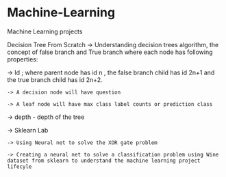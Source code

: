 # Machine-Learning
Machine Learning projects

Decision Tree From Scratch
-> Understanding decision trees algorithm, the concept of false branch and True branch where each node has following properties:

  -> Id ; where parent node has id n , the false branch child has id 2n+1 and the true branch child has id 2n+2.
  
    -> A decision node will have question 
    
    -> A leaf node will have max class label counts or prediction class
 -> depth - depth of the tree
    
-> Sklearn Lab

    -> Using Neural net to solve the XOR gate problem
  
    -> Creating a neural net to solve a classification problem using Wine dataset from sklearn to understand the machine learning project           lifecyle
